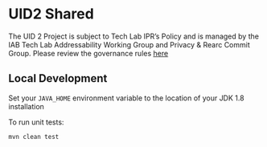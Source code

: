 # UID2 Shared

The UID 2 Project is subject to Tech Lab IPR’s Policy and is managed by the IAB Tech Lab Addressability Working Group and Privacy & Rearc Commit Group. Please review the governance rules [here](https://github.com/IABTechLab/uid2-core/blob/master/Software%20Development%20and%20Release%20Procedures.md)

## Local Development

Set your `JAVA_HOME` environment variable to the location of your JDK 1.8 installation

To run unit tests:

```
mvn clean test
```